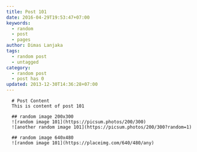 ```yaml
---
title: Post 101
date: 2016-04-29T19:53:47+07:00
keywords:
  - random
  - post
  - pages
author: Dimas Lanjaka
tags:
  - random post
  - untagged
category:
  - random post
  - post has 0
updated: 2013-12-30T14:36:28+07:00
---
```


      # Post Content
      This is content of post 101

      ## random image 200x300
      ![random image 101](https://picsum.photos/200/300)
      ![another random image 101](https://picsum.photos/200/300?random=1)

      ## random image 640x480
      ![random image 101](https://placeimg.com/640/480/any)
      
